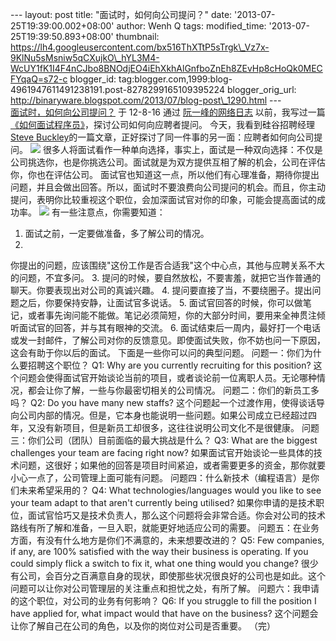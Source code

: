 --- layout: post title: "面试时，如何向公司提问？" date:
'2013-07-25T19:39:00.002+08:00' author: Wenh Q tags: modified\_time:
'2013-07-25T19:39:50.893+08:00' thumbnail:
https://lh4.googleusercontent.com/bx516ThXTtP5sTrgk\_Vz7x-9KlNu5sMsniw5qCXujkO\_hYL3M4-WcUY1fK1I4F4nCJbo8BNOdjEO4iEhXkhAlGnfboZnEh8ZEvHp8cHoQk0MECFYqaQ=s72-c
blogger\_id:
tag:blogger.com,1999:blog-4961947611491238191.post-8278299165109395224
blogger\_orig\_url:
http://binaryware.blogspot.com/2013/07/blog-post\_1290.html ---
[\
面试时，如何向公司提问？](http://www.ruanyifeng.com/blog/2012/08/questions_you_need_to_ask_in_an_interview.html)
于 12-8-16 通过 [阮一峰的网络日志](http://www.ruanyifeng.com/blog/)
[](http://www.ruanyifeng.com/blog/)
以前，我写过一篇[《如何面试程序员》](http://www.ruanyifeng.com/blog/2010/12/how_to_interview_a_programmer.html)，探讨公司如何向应聘者提问。
今天，我看到硅谷招聘经理[Steve
Buckley](http://voltsteve.blogspot.com/2011/12/assessing-company-questions-you-need-to.html)的一篇文章，正好探讨了同一件事的另一面：应聘者如何向公司提问。
![](https://lh4.googleusercontent.com/bx516ThXTtP5sTrgk_Vz7x-9KlNu5sMsniw5qCXujkO_hYL3M4-WcUY1fK1I4F4nCJbo8BNOdjEO4iEhXkhAlGnfboZnEh8ZEvHp8cHoQk0MECFYqaQ)
很多人将面试看作一种单向选择，事实上，面试是一种双向选择：不仅是公司挑选你，也是你挑选公司。面试就是为双方提供互相了解的机会，公司在评估你，你也在评估公司。
面试官也知道这一点，所以他们有心理准备，期待你提出问题，并且会做出回答。所以，面试时不要浪费向公司提问的机会。而且，你主动提问，表明你比较重视这个职位，会加深面试官对你的印象，可能会提高面试的成功率。
![](https://lh6.googleusercontent.com/Cp2rbPoJDb8c_Hf375LpbNdbNrDJ1dRgeaGjoLJgz7--k0Rk78_RJPoVE3A64lIURC0KiHlPW5Po0BjA5DBEKZ9ot1B23B4aI_S-wNYCZ36DuP2-Xpg)
有一些注意点，你需要知道：
1. 面试之前，一定要做准备，多了解公司的情况。
2.
你提出的问题，应该围绕"这份工作是否合适我"这个中心点，其他与应聘关系不大的问题，不宜多问。
3.
提问的时候，要自然放松，不要害羞，就把它当作普通的聊天。你要表现出对公司的真诚兴趣。
4.
提问要直接了当，不要绕圈子。提出问题之后，你要保持安静，让面试官多说话。
5.
面试官回答的时候，你可以做笔记，或者事先询问能不能做。笔记必须简短，你的大部分时间，要用来全神贯注倾听面试官的回答，并与其有眼神的交流。
6.
面试结束后一周内，最好打一个电话或发一封邮件，了解公司对你的反馈意见。即使面试失败，你不妨也问一下原因，这会有助于你以后的面试。
下面是一些你可以问的典型问题。
问题一：你们为什么要招聘这个职位？
Q1: Why are you currently recruiting for this position?
这个问题会使得面试官开始谈论当前的项目，或者谈论前一位离职人员。无论哪种情况，都会让你了解，一些与你最密切相关的公司情况。
问题二：你们的新员工多吗？
Q2: Do you have many new staffs?
这个问题起一个过渡作用，使得谈话导向公司内部的情况。但是，它本身也能说明一些问题。如果公司成立已经超过四年，又没有新项目，但是新员工却很多，这往往说明公司文化不是很健康。
问题三：你们公司（团队）目前面临的最大挑战是什么？
Q3: What are the biggest challenges your team are facing right now?
如果面试官开始谈论一些具体的技术问题，这很好；如果他的回答是项目时间紧迫，或者需要更多的资金，那你就要小心一点了，公司管理上面可能有问题。
问题四：什么新技术（编程语言）是你们未来希望采用的？
Q4: What technologies/languages would you like to see your team adapt to
that aren't currently being utilised?
如果你申请的是技术职位，面试官恰巧又是技术负责人，那么这个问题将会非常合适。你会对公司的技术路线有所了解和准备，一旦入职，就能更好地适应公司的需要。
问题五：在业务方面，有没有什么地方是你们不满意的，未来想要改进的？
Q5: Few companies, if any, are 100% satisfied with the way their
business is operating. If you could simply flick a switch to fix it,
what one thing would you change?
很少有公司，会百分之百满意自身的现状，即使那些状况很良好的公司也是如此。这个问题可以让你对公司管理层的关注重点和担忧之处，有所了解。
问题六：我申请的这个职位，对公司的业务有何影响？
Q6: If you struggle to fill the position I have applied for, what impact
would that have on the business?
这个问题会让你了解自己在公司的角色，以及你的岗位对公司是否重要。
（完）
